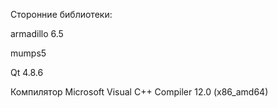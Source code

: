Сторонние библиотеки:

armadillo 6.5

mumps5

Qt 4.8.6

Компилятор Microsoft Visual C++ Compiler 12.0 (x86_amd64)
